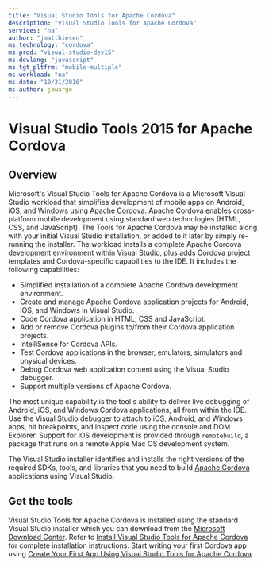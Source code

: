 ```yaml
---
title: "Visual Studio Tools for Apache Cordova"
description: "Visual Studio Tools for Apache Cordova"
services: "na"
author: "jmatthiesen"
ms.technology: "cordova"
ms.prod: "visual-studio-dev15"
ms.devlang: "javascript"
ms.tgt_pltfrm: "mobile-multiple"
ms.workload: "na"
ms.date: "10/31/2016"
ms.author: jowargo
---
```


# Visual Studio Tools 2015 for Apache Cordova

## Overview
Microsoft's Visual Studio Tools for Apache Cordova is a Microsoft Visual Studio workload that simplifies development of mobile apps on Android, iOS, and Windows using [Apache Cordova](http://cordova.io/). Apache Cordova enables cross-platform mobile development using standard web technologies (HTML, CSS, and JavaScript). The Tools for Apache Cordova may be installed along with your initial Visual Studio installation, or added to it later by simply re-running the installer. The workload installs a complete Apache Cordova development environment within Visual Studio, plus adds Cordova project templates and Cordova-specific capabilities to the IDE. It includes the following capabilities:

+ Simplified installation of a complete Apache Cordova development environment.
+ Create and manage Apache Cordova application projects for Android, iOS, and Windows in Visual Studio.
+ Code Cordova application in HTML, CSS and JavaScript.
+ Add or remove Cordova plugins to/from their Cordova application projects.
+ IntelliSense for Cordova APIs.
+ Test Cordova applications in the browser, emulators, simulators and physical devices.
+ Debug Cordova web application content using the Visual Studio debugger.
+ Support multiple versions of Apache Cordova.

The most unique capability is the tool's ability to deliver live debugging of Android, iOS, and Windows Cordova applications, all from within the IDE. Use the Visual Studio debugger to attach to iOS, Android, and Windows apps, hit breakpoints, and inspect code using the console and DOM Explorer. Support for iOS development is provided through `remotebuild`, a package that runs on a remote Apple Mac OS development system.

The Visual Studio installer identifies and installs the right versions of the required SDKs, tools, and libraries that you need to build [Apache Cordova](http://cordova.io/) applications using Visual Studio.

## Get the tools

Visual Studio Tools for Apache Cordova is installed using the standard Visual Studio installer which you can download from the [Microsoft Download Center](https://aka.ms/vs/15/release/vs_enterprise.exe). Refer to [Install Visual Studio Tools for Apache Cordova](./first-steps/installation.md) for complete installation instructions. Start writing your first Cordova app using [Create Your First App Using Visual Studio Tools for Apache Cordova](./first-steps/get-started-first-mobile-app.md).
